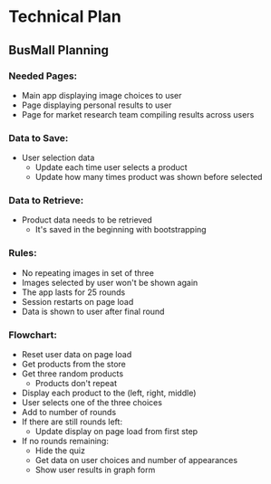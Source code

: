 # Technical Plan

## BusMall Planning

### Needed Pages:

- Main app displaying image choices to user
- Page displaying personal results to user 
- Page for market research team compiling results across users

### Data to Save:

- User selection data
    - Update each time user selects a product
    - Update how many times product was shown before selected

### Data to Retrieve:

- Product data needs to be retrieved
    - It's saved in the beginning with bootstrapping

### Rules: 

- No repeating images in set of three
- Images selected by user won't be shown again
- The app lasts for 25 rounds
- Session restarts on page load
- Data is shown to user after final round

### Flowchart:

- Reset user data on page load
- Get products from the store
- Get three random products 
    - Products don't repeat
- Display each product to the (left, right, middle)
- User selects one of the three choices
- Add to number of rounds 
- If there are still rounds left:
    - Update display on page load from first step
- If no rounds remaining: 
    - Hide the quiz
    - Get data on user choices and number of appearances
    - Show user results in graph form

